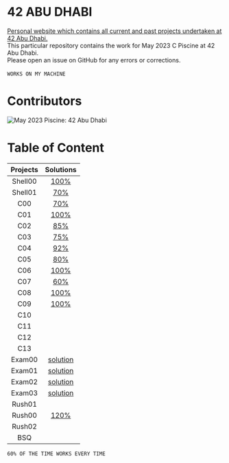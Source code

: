 # 42 ABU DHABI
[Personal website which contains all current and past projects undertaken at 42 Abu Dhabi.](https://42.nauman.cc/)<br />
This particular repository contains the work for May 2023 C Piscine at 42 Abu Dhabi.<br />
Please open an issue on GitHub for any errors or corrections.<br/>
<br/>
`WORKS ON MY MACHINE` <br />

# Contributors
![May 2023 Piscine: 42 Abu Dhabi](https://42.nauman.cc/Piscine.jpg)

# Table of Content
| Projects      | Solutions  |
| :--------------:| :----------:|
| Shell00 | [100%](./Shell00) |
| Shell01 |  [70%](./Shell01) |
| C00 | [70%](./C00) |
| C01 | [100%](./C01) |
| C02 | [85%](./C02) |
| C03 |  [75%](./C03) |
| C04 |  [92%](./C04)|
| C05 | [80%](./C05)|
| C06 | [100%](./C06) |
| C07 |  [60%](./C07)|
| C08 | [100%](./C08) |
| C09 |  [100%](./C09)|
| C10 | |
| C11 | |
| C12 | |
| C13 | |
| Exam00 | [solution](./Exam/Level%2000) |
| Exam01 | [solution](./Exam/Level%2001) |
| Exam02 | [solution](./Exam/Level%2002) |
| Exam03 | [solution](./Exam/Level%2003)|
| Rush01 | |
| Rush00 | [120%](./Rush00) |
| Rush02 | |
| BSQ | |

`60% OF THE TIME WORKS EVERY TIME`
